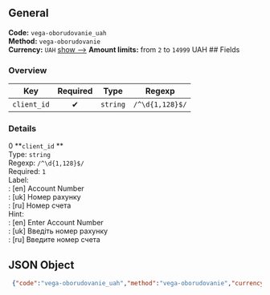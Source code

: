 ## General 
**Code:** `vega-oborudovanie_uah`  
**Method:** `vega-oborudovanie`  
**Currency:** `UAH` [show -->]() 
**Amount limits:** from `2`  to `14999`  UAH ## Fields 
### Overview 
|Key|Required|Type|Regexp| 
|:---:|:---:|:---:|:---:| 
|`client_id` |✔ |`string` |`/^\d{1,128}$/` | 
 
### Details 
0 **`client_id` **  
Type: `string`  
Regexp: `/^\d{1,128}$/`  
Required: `1`  
Label:  
: [en] Account Number  
: [uk] Номер рахунку  
: [ru] Номер счета  
Hint:  
: [en] Enter Account Number  
: [uk] Введіть номер рахунку  
: [ru] Введите номер счета  
## JSON Object 
```json
 {"code":"vega-oborudovanie_uah","method":"vega-oborudovanie","currency":"UAH","fields":[{"key":"client_id","type":"string","label":{"en":"Account Number","uk":"\u041d\u043e\u043c\u0435\u0440 \u0440\u0430\u0445\u0443\u043d\u043a\u0443","ru":"\u041d\u043e\u043c\u0435\u0440 \u0441\u0447\u0435\u0442\u0430"},"regexp":"\/^\\d{1,128}$\/","required":true,"position":1,"hint":{"en":"Enter Account Number","uk":"\u0412\u0432\u0435\u0434\u0456\u0442\u044c \u043d\u043e\u043c\u0435\u0440 \u0440\u0430\u0445\u0443\u043d\u043a\u0443","ru":"\u0412\u0432\u0435\u0434\u0438\u0442\u0435 \u043d\u043e\u043c\u0435\u0440 \u0441\u0447\u0435\u0442\u0430"},"example":"1005171011006"}],"amount_min":2,"amount_max":14999}```  
